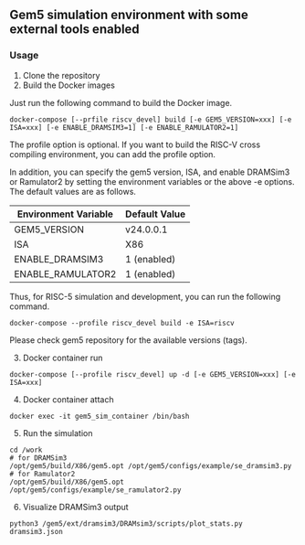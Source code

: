 ## Gem5 simulation environment with some external tools enabled

### Usage

1. Clone the repository
2. Build the Docker images

Just run the following command to build the Docker image.
```
docker-compose [--prfile riscv_devel] build [-e GEM5_VERSION=xxx] [-e ISA=xxx] [-e ENABLE_DRAMSIM3=1] [-e ENABLE_RAMULATOR2=1]
```
The profile option is optional. If you want to build the RISC-V cross compiling environment, you can add the profile option.

In addition, you can specify the gem5 version, ISA, and enable DRAMSim3 or Ramulator2 by setting the environment variables or the above -e options. The default values are as follows.

| Environment Variable | Default Value |
|----------------------|---------------|
| GEM5_VERSION         | v24.0.0.1    |
| ISA                  | X86          |
| ENABLE_DRAMSIM3      | 1 (enabled) |
| ENABLE_RAMULATOR2    | 1 (enabled) |

Thus, for RISC-5 simulation and development, you can run the following command.
```
docker-compose --profile riscv_devel build -e ISA=riscv
```

Please check gem5 repository for the available versions (tags).


3. Docker container run
```
docker-compose [--profile riscv_devel] up -d [-e GEM5_VERSION=xxx] [-e ISA=xxx]
```

4. Docker container attach
```
docker exec -it gem5_sim_container /bin/bash
```

5. Run the simulation
```
cd /work
# for DRAMSim3
/opt/gem5/build/X86/gem5.opt /opt/gem5/configs/example/se_dramsim3.py
# for Ramulator2
/opt/gem5/build/X86/gem5.opt /opt/gem5/configs/example/se_ramulator2.py
```


6. Visualize DRAMSim3 output
```
python3 /gem5/ext/dramsim3/DRAMsim3/scripts/plot_stats.py dramsim3.json
```